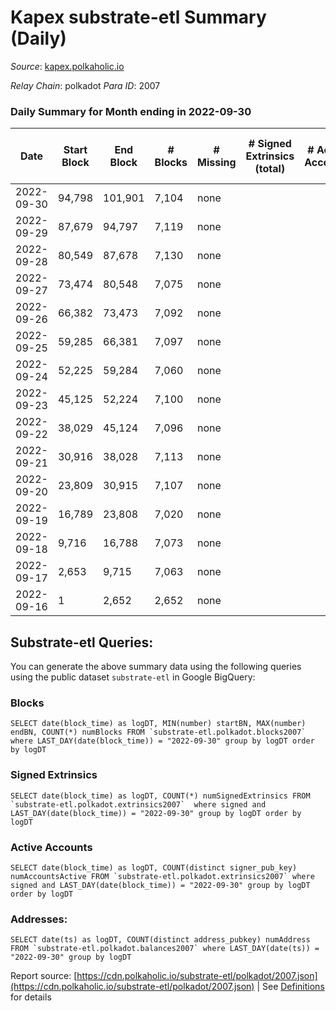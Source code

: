 # Kapex substrate-etl Summary (Daily)

_Source_: [kapex.polkaholic.io](https://kapex.polkaholic.io)

*Relay Chain*: polkadot
*Para ID*: 2007



### Daily Summary for Month ending in 2022-09-30


| Date | Start Block | End Block | # Blocks | # Missing | # Signed Extrinsics (total) | # Active Accounts | # Addresses with Balances | # Events | # Transfers | # XCM Transfers In | # XCM Transfers Out |
| ---- | ----------- | --------- | -------- | --------- | --------------------------- | ----------------- | ------------------------- | -------- | ----------- | ------------------ | ------------------- |
| 2022-09-30 | 94,798 | 101,901 | 7,104 | none  |  |  | 3 | 14,212 |   |   |   |
| 2022-09-29 | 87,679 | 94,797 | 7,119 | none  |  |  |  | 14,242 |   |   |   |
| 2022-09-28 | 80,549 | 87,678 | 7,130 | none  |  |  |  | 14,264 |   |   |   |
| 2022-09-27 | 73,474 | 80,548 | 7,075 | none  |  |  |  | 14,154 |   |   |   |
| 2022-09-26 | 66,382 | 73,473 | 7,092 | none  |  |  |  | 14,188 |   |   |   |
| 2022-09-25 | 59,285 | 66,381 | 7,097 | none  |  |  |  | 14,198 |   |   |   |
| 2022-09-24 | 52,225 | 59,284 | 7,060 | none  |  |  |  | 14,123 |   |   |   |
| 2022-09-23 | 45,125 | 52,224 | 7,100 | none  |  |  |  | 14,204 |   |   |   |
| 2022-09-22 | 38,029 | 45,124 | 7,096 | none  |  |  |  | 14,196 |   |   |   |
| 2022-09-21 | 30,916 | 38,028 | 7,113 | none  |  |  |  | 14,230 |   |   |   |
| 2022-09-20 | 23,809 | 30,915 | 7,107 | none  |  |  |  | 14,218 |   |   |   |
| 2022-09-19 | 16,789 | 23,808 | 7,020 | none  |  |  |  | 14,044 |   |   |   |
| 2022-09-18 | 9,716 | 16,788 | 7,073 | none  |  |  |  | 14,150 |   |   |   |
| 2022-09-17 | 2,653 | 9,715 | 7,063 | none  |  |  |  | 14,130 |   |   |   |
| 2022-09-16 | 1 | 2,652 | 2,652 | none  |  |  |  | 5,305 |   |   |   |

## Substrate-etl Queries:
You can generate the above summary data using the following queries using the public dataset `substrate-etl` in Google BigQuery:


### Blocks
```
SELECT date(block_time) as logDT, MIN(number) startBN, MAX(number) endBN, COUNT(*) numBlocks FROM `substrate-etl.polkadot.blocks2007`  where LAST_DAY(date(block_time)) = "2022-09-30" group by logDT order by logDT
```


### Signed Extrinsics
```
SELECT date(block_time) as logDT, COUNT(*) numSignedExtrinsics FROM `substrate-etl.polkadot.extrinsics2007`  where signed and LAST_DAY(date(block_time)) = "2022-09-30" group by logDT order by logDT
```


### Active Accounts
```
SELECT date(block_time) as logDT, COUNT(distinct signer_pub_key) numAccountsActive FROM `substrate-etl.polkadot.extrinsics2007` where signed and LAST_DAY(date(block_time)) = "2022-09-30" group by logDT order by logDT
```


### Addresses:
```
SELECT date(ts) as logDT, COUNT(distinct address_pubkey) numAddress FROM `substrate-etl.polkadot.balances2007` where LAST_DAY(date(ts)) = "2022-09-30" group by logDT
```



Report source: [https://cdn.polkaholic.io/substrate-etl/polkadot/2007.json](https://cdn.polkaholic.io/substrate-etl/polkadot/2007.json) | See [Definitions](/DEFINITIONS.md) for details
